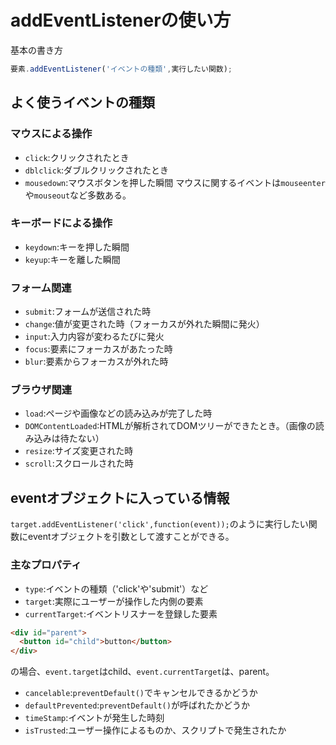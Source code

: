 # addEventListenerの使い方  
基本の書き方  
```JavaScript
要素.addEventListener('イベントの種類',実行したい関数);
```
## よく使うイベントの種類
### マウスによる操作
- `click`:クリックされたとき
- `dblclick`:ダブルクリックされたとき
- `mousedown`:マウスボタンを押した瞬間
マウスに関するイベントは`mouseenter`や`mouseout`など多数ある。
### キーボードによる操作
- `keydown`:キーを押した瞬間
- `keyup`:キーを離した瞬間
### フォーム関連
- `submit`:フォームが送信された時
- `change`:値が変更された時（フォーカスが外れた瞬間に発火）
- `input`:入力内容が変わるたびに発火
- `focus`:要素にフォーカスがあたった時
- `blur`:要素からフォーカスが外れた時
### ブラウザ関連
- `load`:ページや画像などの読み込みが完了した時
- `DOMContentLoaded`:HTMLが解析されてDOMツリーができたとき。（画像の読み込みは待たない）
- `resize`:サイズ変更された時
- `scroll`:スクロールされた時

## eventオブジェクトに入っている情報
`target.addEventListener('click',function(event));`のように実行したい関数にeventオブジェクトを引数として渡すことができる。
### 主なプロパティ
- `type`:イベントの種類（'click'や'submit'）など
- `target`:実際にユーザーが操作した内側の要素
- `currentTarget`:イベントリスナーを登録した要素
```html
<div id="parent">
  <button id="child">button</button>
</div>
```
の場合、`event.target`はchild、`event.currentTarget`は、parent。

- `cancelable`:`preventDefault()`でキャンセルできるかどうか
- `defaultPrevented`:`preventDefault()`が呼ばれたかどうか
- `timeStamp`:イベントが発生した時刻
- `isTrusted`:ユーザー操作によるものか、スクリプトで発生されたか
